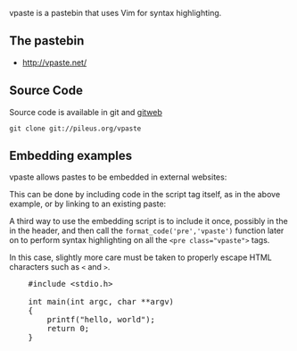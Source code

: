 vpaste is a pastebin that uses Vim for syntax highlighting.

The pastebin
------------
* <http://vpaste.net/>

Source Code
-----------
Source code is available in git and [gitweb](/git/?p=vpaste)

    git clone git://pileus.org/vpaste

Embedding examples
------------------
vpaste allows pastes to be embedded in external websites:

<script type="text/javascript" src="http://vpaste.net/embed.js?ft=sh">
	#!/bin/bash

	echo Hello, World > test.txt
</script>

This can be done by including code in the script tag itself, as in the above
example, or by linking to an existing paste:

<script type="text/javascript" src="http://vpaste.net/embed.js?vpaste"></script>

A third way to use the embedding script is to include it once, possibly in the
in the header, and then call the `format_code('pre','vpaste')` function later
on to perform syntax highlighting on all the `<pre class="vpaste">` tags.

In this case, slightly more care must be taken to properly escape HTML
characters such as `<` and `>`.

<pre class="vpaste" title="ft=c">
	#include &lt;stdio.h&gt;

	int main(int argc, char **argv)
	{
		printf("hello, world");
		return 0;
	}
</pre>

<script type="text/javascript">format_code('pre', 'vpaste');</script>
